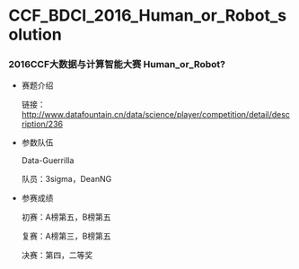 # CCF_BDCI_2016_Human_or_Robot_solution
### 2016CCF大数据与计算智能大赛 Human_or_Robot? 
* 赛题介绍

  链接：http://www.datafountain.cn/data/science/player/competition/detail/description/236

* 参数队伍

  Data-Guerrilla

  队员：3sigma，DeanNG

* 参赛成绩 

  初赛：A榜第五，B榜第五

  复赛：A榜第三，B榜第五

  决赛：第四，二等奖

  ​


